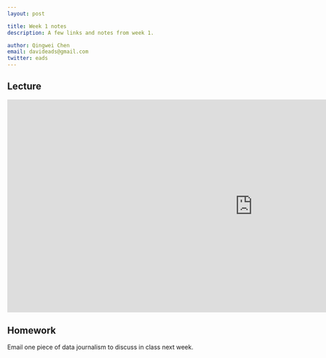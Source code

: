 ```yaml
---
layout: post

title: Week 1 notes
description: A few links and notes from week 1.

author: Qingwei Chen
email: davideads@gmail.com
twitter: eads
---
```


## Lecture

<iframe width="1124.5" height="488.5945535779281" seamless frameborder="0" scrolling="no" src="https://docs.google.com/spreadsheets/d/1vz6cYSaG_056QGUg_z_6DtOhRAfoy6seWuWiLfU1zRI/pubchart?oid=1148939776&amp;format=interactive"></iframe>

## Homework

Email one piece of data journalism to discuss in class next week.
